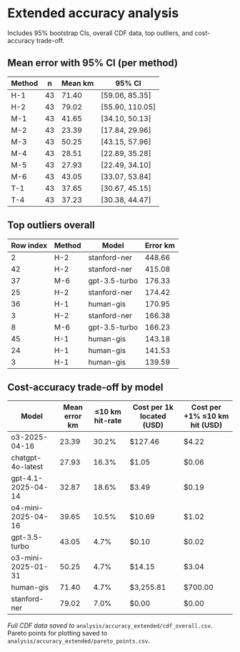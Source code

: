 # Extended accuracy analysis

Includes 95% bootstrap CIs, overall CDF data, top outliers, and cost-accuracy trade-off.

## Mean error with 95% CI (per method)

| Method | n | Mean km | 95% CI |
|---|---|---|---|
| H-1 | 43 | 71.40 | [59.06, 85.35] |
| H-2 | 43 | 79.02 | [55.90, 110.05] |
| M-1 | 43 | 41.65 | [34.10, 50.13] |
| M-2 | 43 | 23.39 | [17.84, 29.96] |
| M-3 | 43 | 50.25 | [43.15, 57.96] |
| M-4 | 43 | 28.51 | [22.89, 35.28] |
| M-5 | 43 | 27.93 | [22.49, 34.10] |
| M-6 | 43 | 43.05 | [33.07, 53.84] |
| T-1 | 43 | 37.65 | [30.67, 45.15] |
| T-4 | 43 | 37.23 | [30.38, 44.47] |

## Top outliers overall

| Row index | Method | Model | Error km |
|---|---|---|---|
| 2 | H-2 | stanford-ner | 448.66 |
| 42 | H-2 | stanford-ner | 415.08 |
| 37 | M-6 | gpt-3.5-turbo | 176.33 |
| 25 | H-2 | stanford-ner | 174.42 |
| 36 | H-1 | human-gis | 170.95 |
| 3 | H-2 | stanford-ner | 166.38 |
| 8 | M-6 | gpt-3.5-turbo | 166.23 |
| 45 | H-1 | human-gis | 143.18 |
| 24 | H-1 | human-gis | 141.53 |
| 3 | H-1 | human-gis | 139.59 |

## Cost-accuracy trade-off by model

| Model | Mean error km | ≤10 km hit-rate | Cost per 1k located (USD) | Cost per +1% ≤10 km hit (USD) |
|---|---|---|---|---|
| o3-2025-04-16 | 23.39 | 30.2% | $127.46 | $4.22 |
| chatgpt-4o-latest | 27.93 | 16.3% | $1.05 | $0.06 |
| gpt-4.1-2025-04-14 | 32.87 | 18.6% | $3.49 | $0.19 |
| o4-mini-2025-04-16 | 39.65 | 10.5% | $10.69 | $1.02 |
| gpt-3.5-turbo | 43.05 | 4.7% | $0.10 | $0.02 |
| o3-mini-2025-01-31 | 50.25 | 4.7% | $14.15 | $3.04 |
| human-gis | 71.40 | 4.7% | $3,255.81 | $700.00 |
| stanford-ner | 79.02 | 7.0% | $0.00 | $0.00 |

*Full CDF data saved to* `analysis/accuracy_extended/cdf_overall.csv`. Pareto points for plotting saved to `analysis/accuracy_extended/pareto_points.csv`.